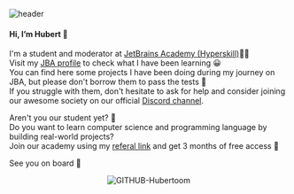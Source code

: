 ![header](https://capsule-render.vercel.app/api?type=wave&color=auto&height=300&section=header&text=capsule%20render&fontSize=90)

 <h4>Hi, I’m Hubert 👋</h4>
 
 I'm a student and moderator at [JetBrains Academy (Hyperskill)](https://www.jetbrains.com/academy/)👨‍💻 <br/>
 Visit my [JBA profile](https://hyperskill.org/profile/67893004) to check what I have been learning 😀 <br/>
 You can find here some projects I have been doing during my journey on JBA, but please don't borrow them to pass the tests 🙈 <br/> 
 If you struggle with them, don't hesitate to ask for help and consider joining our awesome society on our official [Discord channel](https://discord.gg/ut6nEqu).

 Aren't you our student yet? 👀 <br/> 
 Do you want to learn computer science and programming language by building real-world projects? <br/>
 Join our academy using my [referal link](https://hyperskill.org/join/10654f9d7) and get 3 months of free access 🤗
 
 See you on board 👋
 
 <p align="center"> <img src="https://komarev.com/ghpvc/?username=GITHUB-Hubertoom&label=Profile%20views&color=33aaeb&style=flat" alt="GITHUB-Hubertoom" /> </p>
